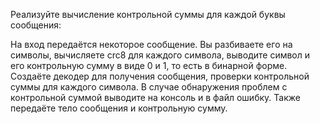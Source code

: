 Реализуйте вычисление контрольной суммы для каждой буквы сообщения:

На вход передаётся некоторое сообщение.
Вы разбиваете его на символы, вычисляете crc8 для каждого символа, выводите символ и его контрольную
сумму в виде 0 и 1, то есть в бинарной форме.
Создаёте декодер для получения сообщения, проверки контрольной суммы для каждого символа.
В случае обнаружения проблем с контрольной суммой выводите на консоль и в файл ошибку. Также передаёте тело
сообщения и контрольную сумму.